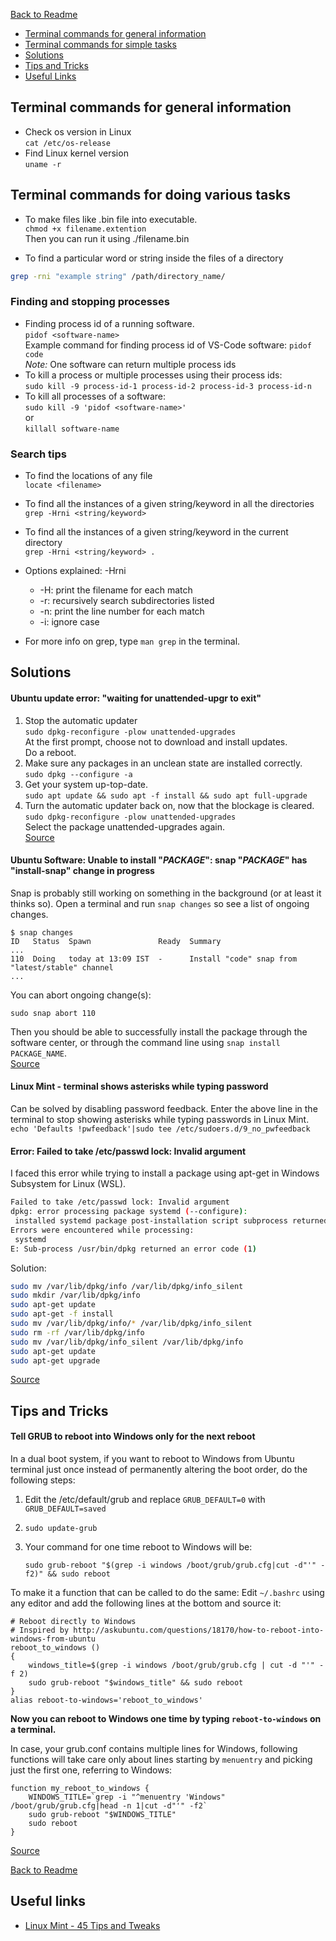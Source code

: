 [Back to Readme](README.md)

* [Terminal commands for general information](#terminal-commands-for-general-information)
* [Terminal commands for simple tasks](#terminal-commands-for-simple-tasks)
* [Solutions](#solutions)
* [Tips and Tricks](#tips-and-tricks)
* [Useful Links](#useful-links)

## Terminal commands for general information 

* Check os version in Linux  
`cat /etc/os-release`
* Find Linux kernel version  
`uname -r`


## Terminal commands for doing various tasks

* To make files like .bin file into executable.  
`chmod +x filename.extention`  
Then you can run it using ./filename.bin

* To find a particular word or string inside the files of a directory
```bash
grep -rni "example string" /path/directory_name/
```

### Finding and stopping processes
* Finding process id of a running software.  
`pidof <software-name>`  
Example command for finding process id of VS-Code software: `pidof code`  
_Note:_ One software can return multiple process ids
* To kill a process or multiple processes using their process ids:  
`sudo kill -9 process-id-1 process-id-2 process-id-3 process-id-n`
* To kill all processes of a software:  
`sudo kill -9 'pidof <software-name>'`  
or  
`killall software-name`

### Search tips
* To find the locations of any file    
`locate <filename>`
* To find all the instances of a given string/keyword in all the directories  
`grep -Hrni <string/keyword>`
* To find all the instances of a given string/keyword in the current directory  
`grep -Hrni <string/keyword> . `

* Options explained: -Hrni
  * -H: print the filename for each match
  * -r: recursively search subdirectories listed
  * -n: print the line number for each match
  * -i: ignore case
* For more info on grep, type `man grep` in the terminal.


## Solutions 
#### Ubuntu update error: "waiting for unattended-upgr to exit"
1. Stop the automatic updater  
`sudo dpkg-reconfigure -plow unattended-upgrades`  
At the first prompt, choose not to download and install updates.  
Do a reboot.
2. Make sure any packages in an unclean state are installed correctly.  
  `sudo dpkg --configure -a`
3. Get your system up-top-date.  
  `sudo apt update && sudo apt -f install && sudo apt full-upgrade`
4. Turn the automatic updater back on, now that the blockage is cleared.  
  `sudo dpkg-reconfigure -plow unattended-upgrades`  
    Select the package unattended-upgrades again.  
[Source](https://unix.stackexchange.com/questions/374748/ubuntu-update-error-waiting-for-unattended-upgr-to-exit) 

#### Ubuntu Software: Unable to install "_PACKAGE_": snap "_PACKAGE_" has "install-snap" change in progress
Snap is probably still working on something in the background (or at least it thinks so). 
Open a terminal and run `snap changes` so see a list of ongoing changes.

    $ snap changes
    ID   Status  Spawn               Ready  Summary
    ...
    110  Doing   today at 13:09 IST  -      Install "code" snap from "latest/stable" channel
    ...

You can abort ongoing change(s):

    sudo snap abort 110

Then you should be able to successfully install the package through the software center, or through the command line using `snap install PACKAGE_NAME`.  
[Source](https://askubuntu.com/a/1029123)

#### Linux Mint - terminal shows asterisks while typing password
Can be solved by disabling password feedback. Enter the above line in the terminal to stop showing asterisks while typing passwords in Linux Mint.   
` echo 'Defaults !pwfeedback'|sudo tee /etc/sudoers.d/9_no_pwfeedback `  

#### Error: Failed to take /etc/passwd lock: Invalid argument
I faced this error while trying to install a package using apt-get in Windows Subsystem for Linux (WSL).
```bash
Failed to take /etc/passwd lock: Invalid argument
dpkg: error processing package systemd (--configure):
 installed systemd package post-installation script subprocess returned error exit status 1
Errors were encountered while processing:
 systemd
E: Sub-process /usr/bin/dpkg returned an error code (1)
```
Solution:
```bash
sudo mv /var/lib/dpkg/info /var/lib/dpkg/info_silent
sudo mkdir /var/lib/dpkg/info
sudo apt-get update
sudo apt-get -f install
sudo mv /var/lib/dpkg/info/* /var/lib/dpkg/info_silent
sudo rm -rf /var/lib/dpkg/info
sudo mv /var/lib/dpkg/info_silent /var/lib/dpkg/info
sudo apt-get update
sudo apt-get upgrade
```
[Source](https://superuser.com/a/1804301)


## Tips and Tricks

#### Tell GRUB to reboot into Windows only for the next reboot  
In a dual boot system, if you want to reboot to Windows from Ubuntu terminal just once 
instead of permanently altering the boot order, do the following steps:  
1. Edit the /etc/default/grub and replace `GRUB_DEFAULT=0` with `GRUB_DEFAULT=saved`
2. `sudo update-grub`
3. Your command for one time reboot to Windows will be:

      `sudo grub-reboot "$(grep -i windows /boot/grub/grub.cfg|cut -d"'" -f2)" && sudo reboot`
  
To make it a function that can be called to do the same: 
Edit `~/.bashrc` using any editor and add the following lines at the bottom and source it:

    # Reboot directly to Windows
    # Inspired by http://askubuntu.com/questions/18170/how-to-reboot-into-windows-from-ubuntu
    reboot_to_windows ()
    {
        windows_title=$(grep -i windows /boot/grub/grub.cfg | cut -d "'" -f 2)
        sudo grub-reboot "$windows_title" && sudo reboot
    }
    alias reboot-to-windows='reboot_to_windows'

**Now you can reboot to Windows one time by typing `reboot-to-windows`  on a terminal.**

In case, your grub.conf contains multiple lines for Windows, following functions will take care only about lines starting by `menuentry` and picking just the first one, referring to Windows:

    function my_reboot_to_windows {
        WINDOWS_TITLE=`grep -i "^menuentry 'Windows" /boot/grub/grub.cfg|head -n 1|cut -d"'" -f2`
        sudo grub-reboot "$WINDOWS_TITLE"
        sudo reboot
    }

[Source](https://unix.stackexchange.com/questions/43196/how-can-i-tell-grub-i-want-to-reboot-into-windows-before-i-reboot/112284#112284)

[Back to Readme](README.md)

## Useful links
* [Linux Mint - 45 Tips and Tweaks](https://easylinuxtipsproject.blogspot.com/p/tips-1.html#ID15)

